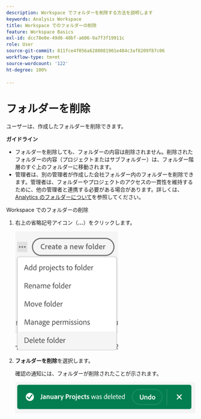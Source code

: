```yaml
---
description: Workspace でフォルダーを削除する方法を説明します
keywords: Analysis Workspace
title: Workspace でのフォルダーの削除
feature: Workspace Basics
exl-id: dcc78e0e-49d6-40bf-a606-9a7f3f19911c
role: User
source-git-commit: 811fce4f056a6280081901e484c3af8209f87c06
workflow-type: tm+mt
source-wordcount: '122'
ht-degree: 100%

---
```



# フォルダーを削除

ユーザーは、作成したフォルダーを削除できます。

**ガイドライン**

* フォルダーを削除しても、フォルダーの内容は削除されません。削除されたフォルダーの内容（プロジェクトまたはサブフォルダー）は、フォルダー階層のすぐ上のフォルダーに移動されます。
* 管理者は、別の管理者が作成した会社フォルダー内のフォルダーを削除できます。管理者は、フォルダーやプロジェクトのアクセスの一貫性を維持するために、他の管理者と連携する必要がある場合があります。詳しくは、[Analytics のフォルダーについて](/help/analysis-workspace/build-workspace-project/workspace-folders/about-folders.md)を参照してください。

Workspace でのフォルダーの削除

1. 右上の省略記号アイコン（**...**）をクリックします。

   ![省略記号アイコンのドロップダウンオプション。](/help/analysis-workspace/build-workspace-project/assets/select-delete-folder.png)

2. **フォルダーを削除**&#x200B;を選択します。

   確認の通知には、フォルダーが削除されたことが示されます。

   ![削除フォルダーの確認トースト。](/help/analysis-workspace/build-workspace-project/assets/deleted-folder.png)

